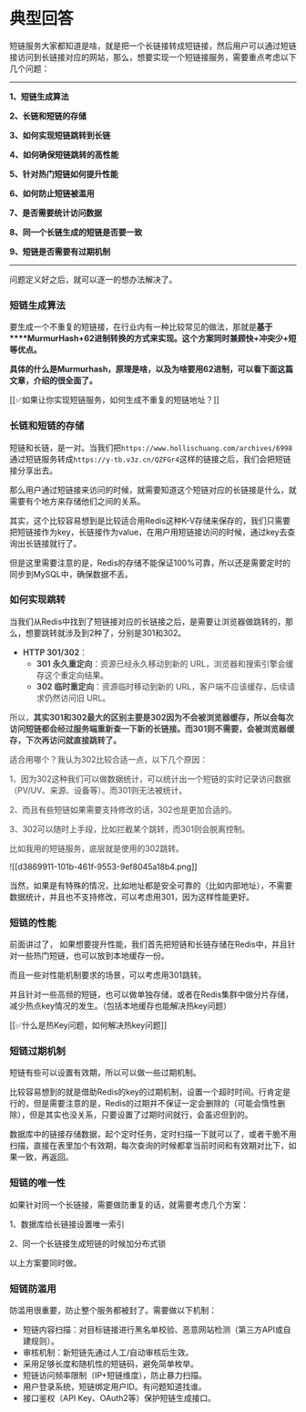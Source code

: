 # 典型回答


短链服务大家都知道是啥，就是把一个长链接转成短链接，然后用户可以通过短链接访问到长链接对应的网站，那么，想要实现一个短链接服务，需要重点考虑以下几个问题：

****

**1、短链生成算法**

**2、长链和短链的存储**

**3、如何实现短链跳转到长链**

**4、如何确保短链跳转的高性能**

**5、针对热门短链如何提升性能**

**6、如何防止短链被滥用**

**7、是否需要统计访问数据**

**8、同一个长链生成的短链是否要一致**

**9、短链是否需要有过期机制**

****

问题定义好之后，就可以逐一的想办法解决了。





### 短链生成算法


要生成一个不重复的短链接，在行业内有一种比较常见的做法，那就是**基于****<font style="color:rgb(31, 35, 40);">MurmurHash+62进制转换的方式来实现。这个方案同时兼顾快+冲突少+短等优点。</font>**

**<font style="color:rgb(31, 35, 40);"></font>**

**<font style="color:rgb(31, 35, 40);">具体的什么是Murmurhash，原理是啥，以及为啥要用62进制，可以看下面这篇文章，介绍的很全面了。</font>**



[[✅如果让你实现短链服务，如何生成不重复的短链地址？]]



### **长链和短链的存储**


短链和长链，是一对。当我们把`https://www.hollischuang.com/archives/6998`通过短链服务转成`https://y-tb.v3z.cn/QZFGr4`这样的链接之后，我们会把短链接分享出去。



那么用户通过短链接来访问的时候，就需要知道这个短链对应的长链接是什么，就需要有个地方来存储他们之间的关系。



其实，这个比较容易想到是比较适合用Redis这种K-V存储来保存的，我们只需要把短链接作为key，长链接作为value，在用户用短链接访问的时候，通过key去查询出长链接就行了。



但是这里需要注意的是，Redis的存储不能保证100%可靠，所以还是需要定时的同步到MySQL中，确保数据不丢。





### 如何实现跳转


当我们从Redis中找到了短链接对应的长链接之后，是需要让浏览器做跳转的，那么，想要跳转就涉及到2种了，分别是301和302。



+ **<font style="color:rgb(64, 64, 64);">HTTP 301/302</font>**<font style="color:rgb(64, 64, 64);">：</font>
    - **<font style="color:rgb(64, 64, 64);">301 永久重定向</font>**<font style="color:rgb(64, 64, 64);">：资源已经永久移动到新的 URL，浏览器和搜索引擎会缓存这个重定向结果。</font>
    - **<font style="color:rgb(64, 64, 64);">302 临时重定向</font>**<font style="color:rgb(64, 64, 64);">：资源临时移动到新的 URL，客户端不应该缓存，后续请求仍然访问旧 URL。</font>

<font style="color:rgb(64, 64, 64);"></font>

<font style="color:rgb(64, 64, 64);">所以，</font>**<font style="color:rgb(64, 64, 64);">其实301和302最大的区别主要是302因为不会被浏览器缓存，所以会每次访问短链都会经过服务端重新查一下新的长链接。而301则不需要，会被浏览器缓存，下次再访问就直接跳转了。</font>**

<font style="color:rgb(64, 64, 64);"></font>

<font style="color:rgb(64, 64, 64);">适合用哪个？我认为302比较合适一点，以下几个原因：</font>

<font style="color:rgb(64, 64, 64);"></font>

<font style="color:rgb(64, 64, 64);">1、因为302这种我们可以做数据统计，可以统计出一个短链的实时记录访问数据（PV/UV、来源、设备等）。而301则无法被统计。</font>

<font style="color:rgb(64, 64, 64);"></font>

<font style="color:rgb(64, 64, 64);">2、而且有些短链如果需要支持修改的话，302也是更加合适的。</font>

<font style="color:rgb(64, 64, 64);"></font>

<font style="color:rgb(64, 64, 64);">3、302可以随时上手段，比如拦截某个跳转，而301则会脱离控制。</font>

<font style="color:rgb(64, 64, 64);"></font>

<font style="color:rgb(64, 64, 64);">比如我用的短链服务，底层就是使用的302跳转。</font>

![[d3869911-101b-461f-9553-9ef8045a18b4.png]]



当然，如果是有特殊的情况，比如地址都是安全可靠的（比如内部地址），不需要数据统计，并且也不支持修改，可以考虑用301，因为这样性能更好。





### 短链的性能


前面讲过了， 如果想要提升性能，我们首先把短链和长链存储在Redis中，并且针对一些热门短链，也可以放到本地缓存一份。



而且一些对性能机制要求的场景，可以考虑用301跳转。



并且针对一些高频的短链，也可以做单独存储，或者在Redis集群中做分片存储，减少热点key情况的发生。（包括本地缓存也能解决热key问题）



[[✅什么是热Key问题，如何解决热key问题]]



### 短链过期机制


短链有些可以设置有效期，所以可以做一些过期机制。



比较容易想到的就是借助Redis的key的过期机制，设置一个超时时间。行肯定是行的，但是需要注意的是，Redis的过期并不保证一定会删除的（可能会惰性删除），但是其实也没关系，只要设置了过期时间就行，会虽迟但到的。



数据库中的链接存储数据，起个定时任务，定时扫描一下就可以了，或者干脆不用扫描，直接在表里加个有效期，每次查询的时候都拿当前时间和有效期对比下，如果一致，再返回。



### 短链的唯一性


如果针对同一个长链接，需要做防重复的话，就需要考虑几个方案：



1、数据库给长链接设置唯一索引

2、同一个长链接生成短链的时候加分布式锁



以上方案要同时做。





### 短链防滥用


防滥用很重要，防止整个服务都被封了。需要做以下机制：



+ 短链内容扫描：对目标链接进行黑名单校验、恶意网站检测（第三方API或自建规则）。
+ 审核机制：新短链先通过人工/自动审核后生效。
+ 采用足够长度和随机性的短链码，避免简单枚举。
+ 短链访问频率限制（IP+短链维度），防止暴力扫描。
+ 用户登录系统，短链绑定用户ID。有问题知道找谁。
+ 接口鉴权（API Key、OAuth2等）保护短链生成接口。

